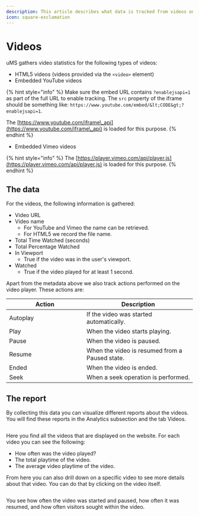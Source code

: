 ```yaml
---
description: This article describes what data is tracked from videos on your website.
icon: square-exclamation
---
```


# Videos

uMS gathers video statistics for the following types of videos:

* HTML5 videos (videos provided via the `<video>` element)
* Embedded YouTube videos

{% hint style="info" %}
Make sure the embed URL contains `?enablejsapi=1` as part of the full URL to enable tracking. The `src` property of the iframe should be something like: `https://www.youtube.com/embed/&lt;CODE&gt;?enablejsapi=1`.

The [https://www.youtube.com/iframe\_api](https://www.youtube.com/iframe\_api) is loaded for this purpose.
{% endhint %}

* Embedded Vimeo videos

{% hint style="info" %}
The [https://player.vimeo.com/api/player.js](https://player.vimeo.com/api/player.js) is loaded for this purpose.
{% endhint %}

## The data

For the videos, the following information is gathered:

* Video URL
* Video name
  * For YouTube and Vimeo the name can be retrieved.
  * For HTML5 we record the file name.
* Total Time Watched (seconds)
* Total Percentage Watched
* In Viewport
  * True if the video was in the user's viewport.
* Watched
  * True if the video played for at least 1 second.

Apart from the metadata above we also track actions performed on the video player. These actions are:

<table><thead><tr><th width="193">Action</th><th>Description</th></tr></thead><tbody><tr><td>Autoplay</td><td>If the video was started automatically.</td></tr><tr><td>Play</td><td>When the video starts playing.</td></tr><tr><td>Pause</td><td>When the video is paused.</td></tr><tr><td>Resume</td><td>When the video is resumed from a Paused state.</td></tr><tr><td>Ended</td><td>When the video is ended.</td></tr><tr><td>Seek</td><td>When a seek operation is performed.</td></tr></tbody></table>

## The report

By collecting this data you can visualize different reports about the videos. You will find these reports in the Analytics subsection and the tab Videos.

![]()

Here you find all the videos that are displayed on the website. For each video you can see the following:

* How often was the video played?
* The total playtime of the video.
* The average video playtime of the video.

From here you can also drill down on a specific video to see more details about that video. You can do that by clicking on the video itself.

![]()

You see how often the video was started and paused, how often it was resumed, and how often visitors sought within the video.
